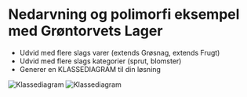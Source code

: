 # Nedarvning og polimorfi eksempel med Grøntorvets Lager 

- Udvid med flere slags varer (extends Grøsnag, extends Frugt)
- Udvid med flere slags kategorier (sprut, blomster)
- Generer en KLASSEDIAGRAM til din løsning

![Klassediagram](https://raw.githubusercontent.com/andracs/NedarvningPolimorfi/master/Klassediagram.png)
![Klassediagram](https://raw.githubusercontent.com/andracs/NedarvningPolimorfi/master/Klassediagram2.png)
